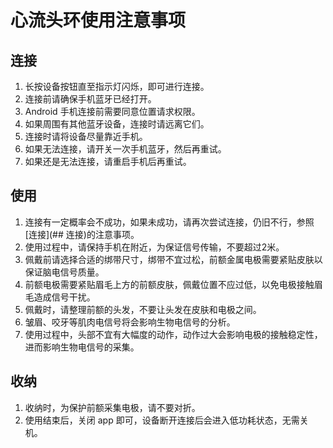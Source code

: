 # 心流头环使用注意事项
## 连接
1. 长按设备按钮直至指示灯闪烁，即可进行连接。
2. 连接前请确保手机蓝牙已经打开。
3. Android 手机连接前需要同意位置请求权限。
4. 如果周围有其他蓝牙设备，连接时请远离它们。
5. 连接时请将设备尽量靠近手机。
6. 如果无法连接，请开关一次手机蓝牙，然后再重试。
7. 如果还是无法连接，请重启手机后再重试。

## 使用
1. 连接有一定概率会不成功，如果未成功，请再次尝试连接，仍旧不行，参照[连接](## 连接)的注意事项。
2. 使用过程中，请保持手机在附近，为保证信号传输，不要超过2米。
3. 佩戴前请选择合适的绑带尺寸，绑带不宜过松，前额金属电极需要紧贴皮肤以保证脑电信号质量。
4. 前额电极需要紧贴眉毛上方的前额皮肤，佩戴位置不应过低，以免电极接触眉毛造成信号干扰。
5. 佩戴时，请整理前额的头发，不要让头发在皮肤和电极之间。
6. 皱眉、咬牙等肌肉电信号将会影响生物电信号的分析。
7. 使用过程中，头部不宜有大幅度的动作，动作过大会影响电极的接触稳定性，进而影响生物电信号的采集。

## 收纳
1. 收纳时，为保护前额采集电极，请不要对折。
2. 使用结束后，关闭 app 即可，设备断开连接后会进入低功耗状态，无需关机。